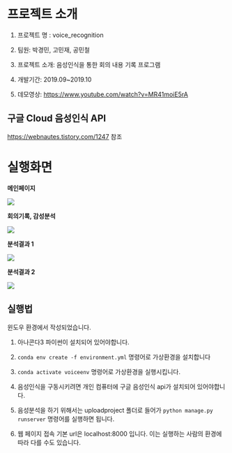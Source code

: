 # 프로젝트 소개

1. 프로젝트 명 : voice_recognition

2. 팀원:  박경민, 고민재, 공민철

3. 프로젝트 소개: 음성인식을 통한 회의 내용 기록 프로그램

4. 개발기간: 2019.09~2019.10

5. 데모영상: https://www.youtube.com/watch?v=MR41moiE5rA

## 구글 Cloud 음성인식 API

https://webnautes.tistory.com/1247 참조

# 실행화면

<b>메인페이지</b>

<img src="https://user-images.githubusercontent.com/37204852/79060111-2e421500-7cbc-11ea-8d7b-47c806cc2bdf.png"/>

<b>회의기록, 감성분석</b>

<img src="https://user-images.githubusercontent.com/37204852/79060202-2df64980-7cbd-11ea-8f40-7404b85c1416.png"/>

<b> 분석결과 1</b>

<img src="https://user-images.githubusercontent.com/37204852/79060239-cc82aa80-7cbd-11ea-8b9a-f7c97c168342.png"/>

<b> 분석결과 2</b>

<img src="https://user-images.githubusercontent.com/37204852/79060259-0358c080-7cbe-11ea-9f09-9d84485a595c.png"/>

## 실행법

윈도우 환경에서 작성되었습니다.

1. 아나콘다3 파이썬이 설치되어 있어야합니다.

2. `conda env create -f environment.yml` 명령어로 가상환경을 설치합니다

3. `conda activate voiceenv` 명령어로 가상환경을 실행시킵니다.

4. 음성인식을 구동시키려면 개인 컴퓨터에 구글 음성인식 api가 설치되어 있어야합니다.

5. 음성분석을 하기 위해서는 uploadproject 폴더로 들어가 `python manage.py runserver` 명령어를 실행하면 됩니다.

6. 웹 페이지 접속 기본 url은 localhost:8000 입니다. 이는 실행하는 사람의 환경에 따라 다를 수도 있습니다.

